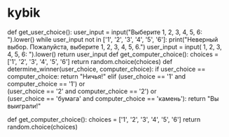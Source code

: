 # kybik
def get_user_choice():
    user_input = input("Выберите 1, 2, 3, 4, 5, 6: ").lower()
    while user_input not in ['1', '2', '3', '4', '5', '6']:
        print("Неверный выбор. Пожалуйста, выберите  1, 2, 3, 4, 5, 6.")
        user_input = input( 1, 2, 3, 4, 5, 6: ").lower()
    return user_input
def get_computer_choice():
    choices = ['1', '2', '3', '4', '5', '6']
    return random.choice(choices)
def determine_winner(user_choice, computer_choice):
    if user_choice == computer_choice:
        return "Ничья!"
    elif (user_choice == '1' and computer_choice == '1') or \
         (user_choice == '2' and computer_choice == '2') or \
         (user_choice == 'бумага' and computer_choice == 'камень'):
        return "Вы выиграли!"



def get_computer_choice():
    choices = ['1', '2', '3', '4', '5', '6']
    return random.choice(choices)
